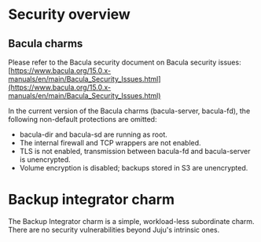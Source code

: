 # Security overview

## Bacula charms

Please refer to the Bacula security document on Bacula security
issues: [https://www.bacula.org/15.0.x-manuals/en/main/Bacula_Security_Issues.html](https://www.bacula.org/15.0.x-manuals/en/main/Bacula_Security_Issues.html)

In the current version of the Bacula charms (bacula-server, bacula-fd),
the following non-default protections are omitted:

* bacula-dir and bacula-sd are running as root.
* The internal firewall and TCP wrappers are not enabled.
* TLS is not enabled, transmission between bacula-fd and bacula-server
  is unencrypted.
* Volume encryption is disabled; backups stored in S3 are unencrypted.

# Backup integrator charm

The Backup Integrator charm is a simple, workload-less subordinate
charm. There are no security vulnerabilities beyond Juju's intrinsic
ones.
